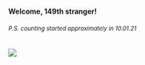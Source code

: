 #### Welcome, 149th stranger!

###### <sup>P.S. counting started approximately in 10.01.21</sup>

<img src="https://kraftwerk28.pp.ua/vcnt.png"></img>
